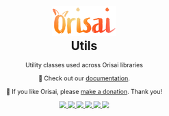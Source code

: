 <h1 align="center">
	<img src="https://github.com/orisai/.github/blob/main/images/repo_title.png?raw=true" alt="Orisai"/>
	<br/>
	Utils
</h1>

<p align="center">
    Utility classes used across Orisai libraries
</p>

<p align="center">
	📄 Check out our <a href="docs/README.md">documentation</a>.
</p>

<p align="center">
	💸 If you like Orisai, please <a href="https://orisai.dev/sponsor">make a donation</a>. Thank you!
</p>

<p align="center">
	<a href="https://github.com/orisai/utils/actions?query=workflow%3Aci">
		<img src="https://github.com/orisai/utils/workflows/ci/badge.svg">
	</a>
	<a href="https://coveralls.io/r/orisai/utils">
		<img src="https://badgen.net/coveralls/c/github/orisai/utils/v1.x?cache=300">
	</a>
	<a href="https://dashboard.stryker-mutator.io/reports/github.com/orisai/utils/v1.x">
		<img src="https://badge.stryker-mutator.io/github.com/orisai/utils/v1.x">
	</a>
	<a href="https://packagist.org/packages/orisai/utils">
		<img src="https://badgen.net/packagist/dt/orisai/utils?cache=3600">
	</a>
	<a href="https://packagist.org/packages/orisai/utils">
		<img src="https://badgen.net/packagist/v/orisai/utils?cache=3600">
	</a>
	<a href="https://choosealicense.com/licenses/mpl-2.0/">
		<img src="https://badgen.net/badge/license/MPL-2.0/blue?cache=3600">
	</a>
<p>

##
